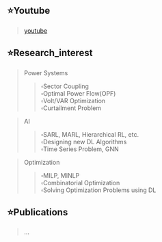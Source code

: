 <!--
<p align="center">
<img src="https://img.shields.io/badge/Python-3776AB?style=flat&logo=Python&logoColor=white"/>
<img src="https://img.shields.io/badge/Pytorch-EE4C2C?style=flat&logo=Pytorch&logoColor=white"/>
<img src="https://img.shields.io/badge/Matlab-blue?style=flat=Pytorch&logoColor=white"/>
<img src="https://img.shields.io/badge/Simulink-orange?style=flat=Pytorch&logoColor=white"/>
</p>



-->




## ⭐Youtube
> <a href="https://www.youtube.com/channel/UC2wGcGfyIlqW2N8MZVKd6SA">youtube</a> <br/>


## ⭐Research_interest
> Power Systems
>> ▫️Sector Coupling<br/>
>> ▫️Optimal Power Flow(OPF)<br/>
>> ▫️Volt/VAR Optimization<br/>
>> ▫️Curtailment Problem

> AI
>> ▫️SARL, MARL, Hierarchical RL, etc.<br/>
>> ▫️Designing new DL Algorithms<br/>
>> ▫️Time Series Problem, GNN<br/>

> Optimization
>> ▫️MILP, MINLP<br/>
>> ▫️Combinatorial Optimization<br/>
>> ▫️Solving Optimization Problems using DL

## ⭐Publications
> ...



<!--
**powerflow77/powerflow77** is a ✨ _special_ ✨ repository because its `README.md` (this file) appears on your GitHub profile.


유튜브
> https://www.youtube.com/channel/UC2wGcGfyIlqW2N8MZVKd6SA<br/>

마크다운
https://powerflow77.github.io/

Here are some ideas to get you started:

- 🔭 I’m currently working on ...
- 🌱 I’m currently learning ...
- 👯 I’m looking to collaborate on ...
- 🤔 I’m looking for help with ...
- 💬 Ask me about ...
- 📫 How to reach me: ...
- 😄 Pronouns: ...
- ⚡ Fun fact: ...
-->
